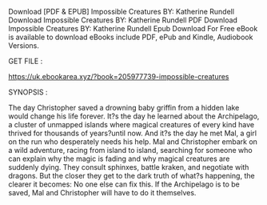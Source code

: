 Download [PDF & EPUB] Impossible Creatures BY: Katherine Rundell Download Impossible Creatures BY: Katherine Rundell PDF Download Impossible Creatures BY: Katherine Rundell Epub Download For Free eBook is available to download eBooks include PDF, ePub and Kindle, Audiobook Versions.

GET FILE :

https://uk.ebookarea.xyz/?book=205977739-impossible-creatures

SYNOPSIS : 

The day Christopher saved a drowning baby griffin from a hidden lake would change his life forever. It?s the day he learned about the Archipelago, a cluster of unmapped islands where magical creatures of every kind have thrived for thousands of years?until now. And it?s the day he met Mal, a girl on the run who desperately needs his help. Mal and Christopher embark on a wild adventure, racing from island to island, searching for someone who can explain why the magic is fading and why magical creatures are suddenly dying. They consult sphinxes, battle kraken, and negotiate with dragons. But the closer they get to the dark truth of what?s happening, the clearer it becomes: No one else can fix this. If the Archipelago is to be saved, Mal and Christopher will have to do it themselves.
